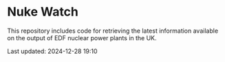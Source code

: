 # Nuke Watch

This repository includes code for retrieving the latest information available on the output of EDF nuclear power plants in the UK.

Last updated: 2024-12-28 19:10